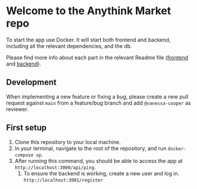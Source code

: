 # Welcome to the Anythink Market repo

To start the app use Docker. It will start both frontend and backend, including all the relevant dependencies, and the db.

Please find more info about each part in the relevant Readme file ([frontend](frontend/readme.md) and [backend](backend/README.md)).

## Development

When implementing a new feature or fixing a bug, please create a new pull request against `main` from a feature/bug branch and add `@vanessa-cooper` as reviewer.

## First setup

1. Clone this repository to your local machine.
2. In your terminal, navigate to the root of the repository, and run `docker-compose up`.
3. After running this command, you should be able to access the app at `http://localhost:3000/api/ping`.
   1. To ensure the backend is working, create a new user and log in. `http://localhost:3001/register`
